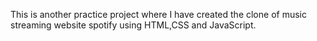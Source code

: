 This is another practice project where I have created the clone of music streaming website spotify using HTML,CSS and JavaScript.

